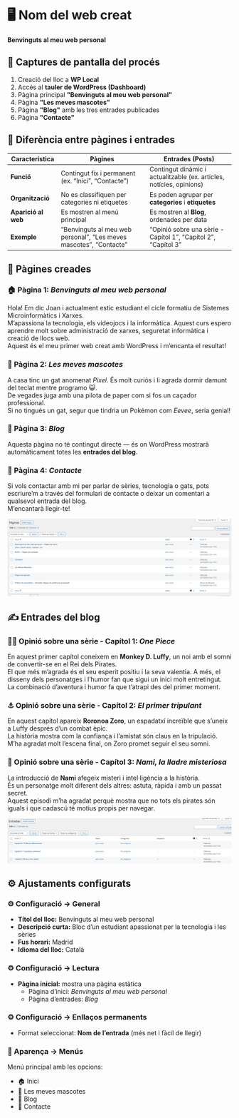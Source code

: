 # 🖥️ Nom del web creat
**Benvinguts al meu web personal**


## 📸 Captures de pantalla del procés

1. Creació del lloc a **WP Local**  
2. Accés al **tauler de WordPress (Dashboard)**  
3. Pàgina principal **"Benvinguts al meu web personal"**  
4. Pàgina **"Les meves mascotes"**  
5. Pàgina **"Blog"** amb les tres entrades publicades  
6. Pàgina **"Contacte"**
   

## 🧩 Diferència entre pàgines i entrades

| Característica | **Pàgines** | **Entrades (Posts)** |
|-----------------|--------------|----------------------|
| **Funció** | Contingut fix i permanent (ex. “Inici”, “Contacte”) | Contingut dinàmic i actualitzable (ex. articles, notícies, opinions) |
| **Organització** | No es classifiquen per categories ni etiquetes | Es poden agrupar per **categories** i **etiquetes** |
| **Aparició al web** | Es mostren al menú principal | Es mostren al **Blog**, ordenades per data |
| **Exemple** | “Benvinguts al meu web personal”, “Les meves mascotes”, “Contacte” | “Opinió sobre una sèrie - Capítol 1”, “Capítol 2”, “Capítol 3” |


## 📝 Pàgines creades

### 🏠 Pàgina 1: *Benvinguts al meu web personal*
Hola! Em dic Joan i actualment estic estudiant el cicle formatiu de Sistemes Microinformàtics i Xarxes.  
M’apassiona la tecnologia, els videojocs i la informàtica. Aquest curs espero aprendre molt sobre administració de xarxes, seguretat informàtica i creació de llocs web.  
Aquest és el meu primer web creat amb WordPress i m’encanta el resultat!


### 🐾 Pàgina 2: *Les meves mascotes*
A casa tinc un gat anomenat *Pixel*. És molt curiós i li agrada dormir damunt del teclat mentre programo 😺.  
De vegades juga amb una pilota de paper com si fos un caçador professional.  
Si no tingués un gat, segur que tindria un Pokémon com *Eevee*, seria genial!


### 📰 Pàgina 3: *Blog*
Aquesta pàgina no té contingut directe — és on WordPress mostrarà automàticament totes les **entrades del blog**.


### 💬 Pàgina 4: *Contacte*
 Si vols contactar amb mi per parlar de sèries, tecnologia o gats, pots escriure’m a través del formulari de contacte o deixar un comentari a qualsevol entrada del blog.  
 M’encantarà llegir-te!

![capt1](img/capt1.png)


## ✍️ Entrades del blog

### 🏴‍☠️ Opinió sobre una sèrie - Capítol 1: *One Piece*
En aquest primer capítol coneixem en **Monkey D. Luffy**, un noi amb el somni de convertir-se en el Rei dels Pirates.  
El que més m’agrada és el seu esperit positiu i la seva valentia. A més, el disseny dels personatges i l’humor fan que sigui un inici molt entretingut.  
La combinació d’aventura i humor fa que t’atrapi des del primer moment.  
 

### ⚓ Opinió sobre una sèrie - Capítol 2: *El primer tripulant*
En aquest capítol apareix **Roronoa Zoro**, un espadatxí increïble que s’uneix a Luffy després d’un combat èpic.  
La història mostra com la confiança i l’amistat són claus en la tripulació.  
M’ha agradat molt l’escena final, on Zoro promet seguir el seu somni.  


### 🏴 Opinió sobre una sèrie - Capítol 3: *Nami, la lladre misteriosa*
 La introducció de **Nami** afegeix misteri i intel·ligència a la història.  
 És un personatge molt diferent dels altres: astuta, ràpida i amb un passat secret.  
 Aquest episodi m’ha agradat perquè mostra que no tots els pirates són iguals i que cadascú té motius propis per navegar.  

 ![capt2](img/capt2.png)

## ⚙️ Ajustaments configurats

### ⚙️ Configuració → General
- **Títol del lloc:** Benvinguts al meu web personal  
- **Descripció curta:** Bloc d’un estudiant apassionat per la tecnologia i les sèries  
- **Fus horari:** Madrid  
- **Idioma del lloc:** Català  

### ⚙️ Configuració → Lectura
- **Pàgina inicial:** mostra una pàgina estàtica  
  - Pàgina d’inici: *Benvinguts al meu web personal*  
  - Pàgina d’entrades: *Blog*

### ⚙️ Configuració → Enllaços permanents
- Format seleccionat: **Nom de l’entrada** (més net i fàcil de llegir)

### 🎨 Aparença → Menús
Menú principal amb les opcions:
- 🏠 Inici  
- 🐾 Les meves mascotes  
- 📰 Blog  
- 💬 Contacte


